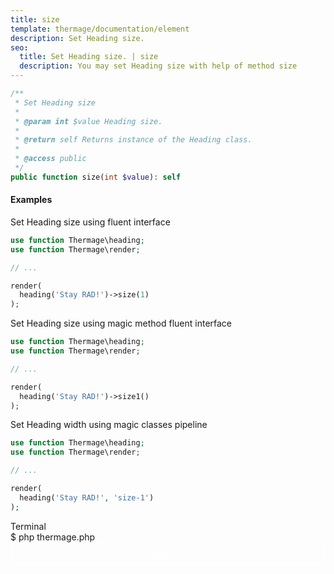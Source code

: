 ```yaml
---
title: size
template: thermage/documentation/element
description: Set Heading size.
seo:
  title: Set Heading size. | size
  description: You may set Heading size with help of method size
---
```


```php
/**
 * Set Heading size
 *
 * @param int $value Heading size.
 *
 * @return self Returns instance of the Heading class.
 *
 * @access public
 */
public function size(int $value): self
```

#### Examples

Set Heading size using fluent interface
```php
use function Thermage\heading;
use function Thermage\render;

// ...

render(
  heading('Stay RAD!')->size(1)
);
```

Set Heading size using magic method fluent interface
```php
use function Thermage\heading;
use function Thermage\render;

// ...

render(
  heading('Stay RAD!')->size1()
);
```

Set Heading width using magic classes pipeline
```php
use function Thermage\heading;
use function Thermage\render;

// ...

render(
  heading('Stay RAD!', 'size-1')
);
```

<div class="terminal">
  <div class="terminal-header">Terminal</div>
  <div class="terminal-body">
    <div class="terminal-command">$ php thermage.php</div>
    <div class="el-heading" style="width: 100%; color: white; text-align: center;"><div style="border: 1px solid white!important;"><div style="margin: 1px; border: 1px solid white!important; padding-left: 10px; padding-top: 7px; padding-bottom:7px; color: white;">Stay RAD!</div></div></div>
  </div>
</div>